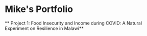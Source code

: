 # Mike's Portfolio

** Project 1: Food Insecurity and Income during COVID: A Natural Experiment on Resilience in Malawi**
